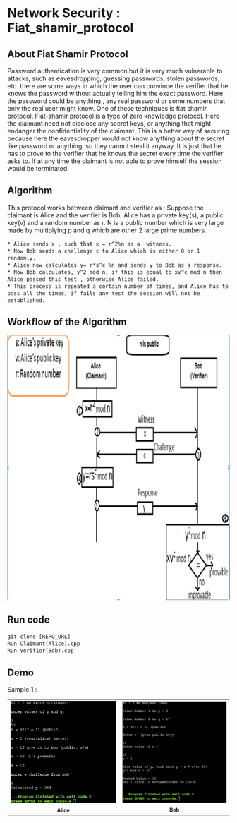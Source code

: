 # Network Security : Fiat_shamir_protocol

## About Fiat Shamir Protocol
Password authentication is very common but it is very much vulnerable to attacks, such as eavesdropping, guessing passwords, stolen passwords, etc. there are some ways in which the user can convince the verifier that he knows the password without actually telling him the exact password. Here the password could be anything , any real password or some numbers that only the real user might know. One of these techniques is fiat shamir protocol. 
Fiat-shamir protocol is a type of zero knowledge protocol. Here the claimant need not disclose any secret keys, or anything that might endanger the confidentiality of the claimant. This is a better way of securing because here the eavesdropper would not know anything about the secret like password or anything, so they cannot steal it anyway. It is just that he has to prove to the verifier that he knows the secret every time the verifier asks to. If at any time the claimant is not able to prove himself the session would be terminated. 



## Algorithm
This protocol works between claimant and verifier as :
Suppose the claimant is Alice and the verifier is Bob, Alice has a private key(s), a public key(v) and a random number as r. 
N is a public number which is very large made by multiplying p and q which are other 2 large prime numbers.
```
* Alice sends x , such that x = r^2%n as a  witness.
* Now Bob sends a challenge c to Alice which is either 0 or 1 randomly.
* Alice now calculates y= r*s^c %n and sends y to Bob as a response.
* Now Bob calculates, y^2 mod n, if this is equal to xv^c mod n then Alice passed this test , otherwise Alice failed. 
* This process is repeated a certain number of times, and Alice has to pass all the times, if fails any test the session will not be established.
```

## Workflow of the Algorithm

<p align="center">
  <img width="1000" height="600" src="https://github.com/shee35/Fiat_shamir_protocol/blob/main/assets/workflow.png">
</p>
 
## Run code
```
git clone [REPO_URL]
Run Claimant(Alice).cpp
Run Verifier(Bob).cpp
```

## Demo
Sample 1 :
<!-- ![Bob](https://github.com/shee35/Fiat_shamir_protocol/blob/main/assets/ns1.png)
![Alice](https://github.com/shee35/Fiat_shamir_protocol/blob/main/assets/ns2.png) -->

<table>
  <tr>
     <td align="center"><img src="https://github.com/shee35/Fiat_shamir_protocol/blob/main/assets/ns2.png" width="450px;" alt=""/><br /><sub><b>Alice</b></sub></a><br /></td>
     <td align="center"><img src="https://github.com/shee35/Fiat_shamir_protocol/blob/main/assets/ns1.png" width="450px;" alt=""/><br /><sub><b>Bob</b></sub></a><br /></td>
    
  </tr>
  </table>
<!-- 
Sample 2 :

<table>
  <tr>
     <td align="center"><img src="https://github.com/shee35/Fiat_shamir_protocol/blob/main/assets/ns22.png" width="450px;" alt=""/><br /><sub><b>Alice</b></sub></a><br /></td>
     <td align="center"><img src="https://github.com/shee35/Fiat_shamir_protocol/blob/main/assets/ns11.png" width="450px;" alt=""/><br /><sub><b>Bob</b></sub></a><br /></td>
    
  </tr>
  </table>
 -->

